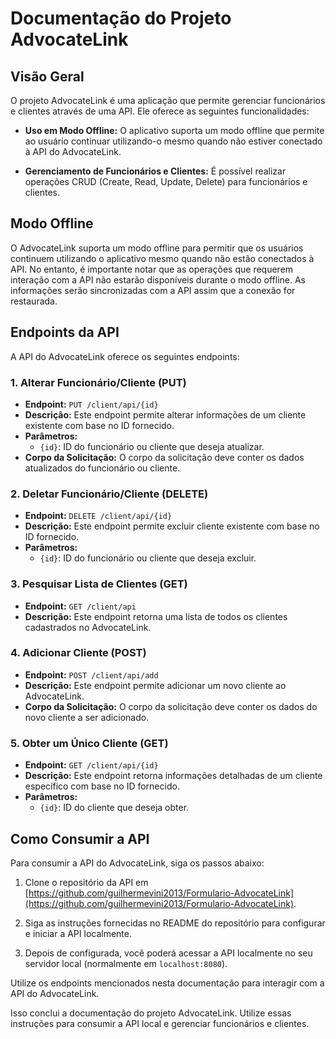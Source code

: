 # Documentação do Projeto AdvocateLink

## Visão Geral
O projeto AdvocateLink é uma aplicação que permite gerenciar funcionários e clientes através de uma API. Ele oferece as seguintes funcionalidades:

- **Uso em Modo Offline:** O aplicativo suporta um modo offline que permite ao usuário continuar utilizando-o mesmo quando não estiver conectado à API do AdvocateLink.

- **Gerenciamento de Funcionários e Clientes:** É possível realizar operações CRUD (Create, Read, Update, Delete) para funcionários e clientes.

## Modo Offline
O AdvocateLink suporta um modo offline para permitir que os usuários continuem utilizando o aplicativo mesmo quando não estão conectados à API. No entanto, é importante notar que as operações que requerem interação com a API não estarão disponíveis durante o modo offline. As informações serão sincronizadas com a API assim que a conexão for restaurada.

## Endpoints da API
A API do AdvocateLink oferece os seguintes endpoints:

### 1. Alterar Funcionário/Cliente (PUT)
- **Endpoint:** `PUT /client/api/{id}`
- **Descrição:** Este endpoint permite alterar informações de um cliente existente com base no ID fornecido.
- **Parâmetros:**
  - `{id}`: ID do funcionário ou cliente que deseja atualizar.
- **Corpo da Solicitação:** O corpo da solicitação deve conter os dados atualizados do funcionário ou cliente.

### 2. Deletar Funcionário/Cliente (DELETE)
- **Endpoint:** `DELETE /client/api/{id}`
- **Descrição:** Este endpoint permite excluir cliente existente com base no ID fornecido.
- **Parâmetros:**
  - `{id}`: ID do funcionário ou cliente que deseja excluir.

### 3. Pesquisar Lista de Clientes (GET)
- **Endpoint:** `GET /client/api`
- **Descrição:** Este endpoint retorna uma lista de todos os clientes cadastrados no AdvocateLink.

### 4. Adicionar Cliente (POST)
- **Endpoint:** `POST /client/api/add`
- **Descrição:** Este endpoint permite adicionar um novo cliente ao AdvocateLink.
- **Corpo da Solicitação:** O corpo da solicitação deve conter os dados do novo cliente a ser adicionado.

### 5. Obter um Único Cliente (GET)
- **Endpoint:** `GET /client/api/{id}`
- **Descrição:** Este endpoint retorna informações detalhadas de um cliente específico com base no ID fornecido.
- **Parâmetros:**
  - `{id}`: ID do cliente que deseja obter.
    
## Como Consumir a API
Para consumir a API do AdvocateLink, siga os passos abaixo:

1. Clone o repositório da API em [https://github.com/guilhermevini2013/Formulario-AdvocateLink](https://github.com/guilhermevini2013/Formulario-AdvocateLink).

2. Siga as instruções fornecidas no README do repositório para configurar e iniciar a API localmente.

3. Depois de configurada, você poderá acessar a API localmente no seu servidor local (normalmente em `localhost:8080`).

Utilize os endpoints mencionados nesta documentação para interagir com a API do AdvocateLink.

Isso conclui a documentação do projeto AdvocateLink. Utilize essas instruções para consumir a API local e gerenciar funcionários e clientes.
